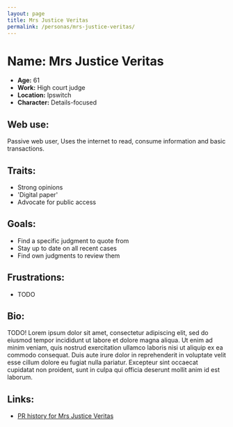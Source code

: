 ```yaml
---
layout: page
title: Mrs Justice Veritas
permalink: /personas/mrs-justice-veritas/
---
```


# Name: Mrs Justice Veritas

 - **Age:** 61
 - **Work:** High court judge
 - **Location:** Ipswitch
 - **Character:** Details-focused

## Web use:
 Passive web user, Uses the internet to read, consume information and basic transactions.

## Traits:
 - Strong opinions
 - 'Digital paper'
 - Advocate for public access

## Goals:
 - Find a specific judgment to quote from
 - Stay up to date on all recent cases
 - Find own judgments to review them

## Frustrations:
 - TODO

## Bio:

TODO! Lorem ipsum dolor sit amet, consectetur adipiscing elit, sed do eiusmod tempor incididunt ut labore et dolore magna aliqua. Ut enim ad minim veniam, quis nostrud exercitation ullamco laboris nisi ut aliquip ex ea commodo consequat. Duis aute irure dolor in reprehenderit in voluptate velit esse cillum dolore eu fugiat nulla pariatur. Excepteur sint occaecat cupidatat non proident, sunt in culpa qui officia deserunt mollit anim id est laborum.

## Links:

 - [PR history for Mrs Justice Veritas](https://github.com/timcowlishaw/user-research-repo-test/issues?q=+label%3A%22persona%3Amrs+justice+veritas%22+)
